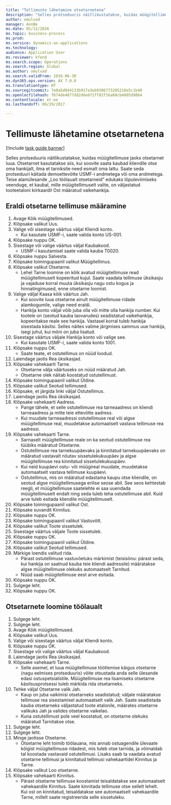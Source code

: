 ```yaml
--- 
title: "Tellimuste lähetamine otsetarnetena"
description: "Selles protseduuris näitlikustatakse, kuidas müügitellimuse jaoks otsetarnet luua."
author: omulvad
manager: AnnBe
ms.date: 02/12/2016
ms.topic: business-process
ms.prod: 
ms.service: dynamics-ax-applications
ms.technology: 
audience: Application User
ms.reviewer: kfend
ms.search.scope: Operations
ms.search.region: Global
ms.author: omulvad
ms.search.validFrom: 2016-06-30
ms.dyn365.ops.version: AX 7.0.0
ms.translationtype: HT
ms.sourcegitcommit: 7e0a5d044133b917a3eb9386773205218e5c1b40
ms.openlocfilehash: f674de4877dd2d6e6f1ff02f16a68cb4805d9864
ms.contentlocale: et-ee
ms.lasthandoff: 09/29/2017

---
```

# <a name="ship-orders-as-direct-deliveries"></a>Tellimuste lähetamine otsetarnetena

[!include [task guide banner](../../includes/task-guide-banner.md)]

Selles protseduuris näitlikustatakse, kuidas müügitellimuse jaoks otsetarnet luua. Otsetarnet kasutatakse siis, kui soovite saata kaubad kliendile otse oma hankijalt, ilma et tarniksite need esmalt oma lattu. Saate seda protseduuri käitada demoettevõtte USMF-i andmetega või oma andmetega. Teise alamülesande „Loo töölaualt otsetarneid” edukaks lõpuleviimiseks veenduge, et kaubal, mille müügitellimuselt valite, on väljastatud tooteetaloni kiirkaardil Ost määratud vaikehankija.


## <a name="set-an-individual-order-for-direct-delivery"></a>Eraldi otsetarne tellimuse määramine
1. Avage Kõik müügitellimused.
2. Klõpsake valikut Uus.
3. Valige või sisestage väärtus väljal Kliendi konto.
    * Kui kasutate USMF-i, saate valida konto US-001.  
4. Klõpsake nuppu OK.
5. Sisestage või valige väärtus väljal Kaubakood.
    * USMF-i kasutamisel saate valida kauba T0020.  
6. Klõpsake nuppu Salvesta.
7. Klõpsake toimingupaanil valikut Müügitellimus.
8. Klõpsake valikut Otsetarne.
    * Lehel Tarne loomine on kõik avatud müügitellimuse read müügitellimuselt kopeeritud kujul. Saate vaadata tellimuse üksikasju ja vajaduse korral muuta üksikasju nagu ostu kogus ja hinnatingimused, enne otsetarne loomist.  
9. Valige väljal Kaasa kõik väärtus Jah.
    * Kui soovite luua otsetarne ainult müügitellimuse ridade alamkogumile, valige need eraldi.  
    * Hankija konto väljal võib juba olla või mitte olla hankija number. Kui tootele on (seotud kauba laovarudes) seadistatud vaikehankija, kopeeritakse reale see hankija. Vastasel korral tuleb hankija sisestada käsitsi. Selles näites valime järgmises sammus uue hankija, isegi juhul, kui mõni on juba lisatud.   
10. Sisestage väärtus väljale Hankija konto või valige see.
    * Kui kasutate USMF-i, saate valida konto 1001.  
11. Klõpsake nuppu OK.
    * Saate teate, et ostutellimus on nüüd loodud.   
12. Laiendage jaotis Rea üksikasjad.
13. Klõpsake vahekaarti Tarne.
    * Otsetarne välja väärtuseks on nüüd määratud Jah.  
    * Otsetarne olek näitab koostatud ostutellimust.   
14. Klõpsake toimingupaanil valikut Üldine.
15. Klõpsake valikut Seotud tellimused.
16. Klõpsake, et järgida linki väljal Ostutellimus.
17. Laiendage jaotis Rea üksikasjad.
18. Klõpsake vahekaarti Aadress.
    * Pange tähele, et selle ostutellimuse rea tarneaadress on kliendi tarneaadress ja mitte teie ettevõtte aadress.  
    * Kui muudate tarneaadressi ostutellimuse real või algse müügitellimuse real, muudetakse automaatselt vastava tellimuse rea aadressi.  
19. Klõpsake vahekaarti Tarne.
    * Sarnaselt müügitellimuse reale on ka seotud ostutellimuse rea tüübiks määratud Otsetarne.  
    * Ostutellimuse rea tarnekuupäevaks ja kinnitatud tarnekuupäevaks on määratud vastavalt nõutav sissetulekukuupäev ja algse müügitellimuse rea kinnitatud sissetulekukuupäev.   
    * Kui neid kuupäevi ostu- või müügireal muudate, muudetakse automaatselt vastava tellimuse kuupäevi.     
    * Ostutellimus, mis on määratud edastama kaupu otse kliendile, on seotud algse müügitellimusega erilise seose abil. See seos kehtestab reegli, et müügitellimuse saatelehte ei saa uuendada müügitellimuselt endalt ning seda tuleb teha ostutellimuse abil. Kuid arve tuleb esitada kliendile müügitellimuselt.  
20. Klõpsake toimingupaanil valikut Ost.
21. Klõpsake suvandit Kinnitus.
22. Klõpsake nuppu OK.
23. Klõpsake toimingupaanil valikut Vastuvõtt.
24. Klõpsake valikut Toote sissetulek.
25. Sisestage väärtus väljale Toote sissetulek.
26. Klõpsake nuppu OK.
27. Klõpsake toimingupaanil valikut Üldine.
28. Klõpsake valikut Seotud tellimused.
29. Märkige loendis valitud rida.
    * Pärast ostutellimuse vastuvõetuks märkimist (teisisõnu: pärast seda, kui hankija on saatnud kauba teie kliendi aadressile) määratakse algse müügitellimuse olekuks automaatselt Tarnitud.  
    * Nüüd saab müügitellimuse eest arve esitada.    
30. Klõpsake nuppu OK.
31. Sulgege leht.
32. Klõpsake nuppu OK.

## <a name="create-direct-deliveries-from-the-workbench"></a>Otsetarnete loomine töölaualt
1. Sulgege leht.
2. Sulgege leht.
3. Avage Kõik müügitellimused.
4. Klõpsake valikut Uus.
5. Valige või sisestage väärtus väljal Kliendi konto.
6. Klõpsake nuppu OK.
7. Sisestage või valige väärtus väljal Kaubakood.
8. Laiendage jaotis Rea üksikasjad.
9. Klõpsake vahekaarti Tarne.
    * Selle asemel, et luua müügitellimuse töötlemise käigus otsetarne (nagu eelmises protseduuris) võite otsustada anda selle ülesande edasi ostuspetsialistile. Müügitellimuse rea lisamiseks otsetarne käsitsusprotsessi tuleb märkida rida otsetarneks.  
10. Tehke väljal Otsetarne valik Jah.
    *   Kaup on juba vaikimisi otsetarneks seadistatud; väljale määratakse tellimuse rea sisestamisel automaatselt valik Jah. Saate seadistada kauba otsetarneks väljastatud toote etalonile, määrates otsetarne valikuks Jah ja valides otsetarne vaikelao.  
    * Kuna ostutellimust pole veel koostatud, on otsetarne olekuks määratud Tarnitakse otse.   
11. Sulgege leht.
12. Sulgege leht.
13. Minge jaotisse Otsetarne.
    * Otsetarne leht toimib töölauana, mis annab ostuagendile ülevaate kõigist müügitellimuse ridadest, mis tuleb otse tarnida, ja võimaldab tal koostada vastavaid ostutellimusi. Lisaks saab ta vaadata avatud otsetarne tellimusi ja kinnitatud tellimusi vahekaartidel Kinnitus ja Tarne.   
14. Klõpsake valikut Loo otsetarne.
15. Klõpsake vahekaarti Kinnitus.
    * Pärast otsetarne tellimuse koostamist teisaldatakse see automaatselt vahekaardile Kinnitus. Saate kinnitada tellimuse otse sellelt lehelt. Kui ost on kinnitatud, teisaldatakse see automaatselt vahekaardile Tarne, millelt saate registreerida selle sissetuleku.  


